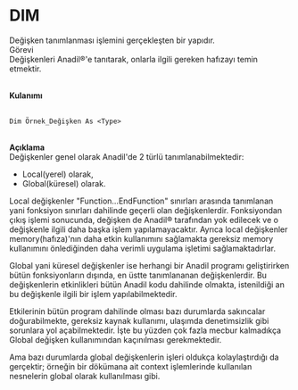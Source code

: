 # DIM

Değişken tanımlanması işlemini gerçekleşten bir yapıdır.\
Görevi\
Değişkenleri Anadil®'e tanıtarak, onlarla ilgili gereken hafızayı temin etmektir.

\
**Kulanımı**

\
`Dim Örnek_Değişken As <Type>`

\
**Açıklama**\
Değişkenler genel olarak Anadil'de 2 türlü tanımlanabilmektedir:

* Local(yerel) olarak,
* Global(küresel) olarak.

Local değişkenler "Function...EndFunction" sınırları arasında tanımlanan yani fonksiyon sınırları dahilinde geçerli olan değişkenlerdir. Fonksiyondan çıkış işlemi sonucunda, değişken de Anadil® tarafından yok edilecek ve o değişkenle ilgili daha başka işlem yapılamayacaktır. Ayrıca local değişkenler memory(hafıza)'nın daha etkin kullanımını sağlamakta gereksiz memory kullanımını önlediğinden daha verimli uygulama işletimi sağlamaktadırlar.

Global yani küresel değişkenler ise herhangi bir Anadil programı geliştirirken bütün fonksiyonların dışında, en üstte tanımlananan değişkenlerdir. Bu değişkenlerin etkinlikleri bütün Anadil kodu dahilinde olmakta, istenildiği an bu değişkenle ilgili bir işlem yapılabilmektedir.

Etkilerinin bütün program dahilinde olması bazı durumlarda sakıncalar doğurabilmekte, gereksiz kaynak kullanımı, ulaşımda denetimsizlik gibi sorunlara yol açabilmektedir. İşte bu yüzden çok fazla mecbur kalmadıkça Global değişken kullanımından kaçınılması gerekmektedir.

Ama bazı durumlarda global değişkenlerin işleri oldukça kolaylaştırdığı da gerçektir; örneğin bir dökümana ait context işlemlerinde kullanılan nesnelerin global olarak kullanılması gibi.
